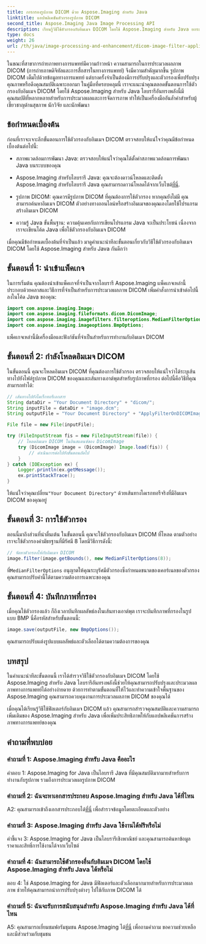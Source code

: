 ```yaml
---
title: การกรองรูปภาพ DICOM ด้วย Aspose.Imaging สำหรับ Java
linktitle: แอปพลิเคชันตัวกรองรูปภาพ DICOM
second_title: Aspose.Imaging Java Image Processing API
description: เรียนรู้วิธีใช้ตัวกรองกับอิมเมจ DICOM โดยใช้ Aspose.Imaging สำหรับ Java ยกระดับการถ่ายภาพทางการแพทย์ได้อย่างง่ายดาย
type: docs
weight: 26
url: /th/java/image-processing-and-enhancement/dicom-image-filter-application/
---
```

ในขณะที่สาขาการถ่ายภาพทางการแพทย์มีความก้าวหน้า ความสามารถในการประมวลผลภาพ DICOM (การถ่ายภาพดิจิทัลและการสื่อสารในทางการแพทย์) จึงมีความสำคัญมากขึ้น รูปภาพ DICOM เต็มไปด้วยข้อมูลทางการแพทย์ แต่บางครั้งจำเป็นต้องมีการปรับปรุงและตัวกรองเพื่อปรับปรุงคุณภาพหรือดึงคุณสมบัติเฉพาะออกมา ในคู่มือที่ครอบคลุมนี้ เราจะแนะนำคุณตลอดขั้นตอนการใช้ตัวกรองกับอิมเมจ DICOM โดยใช้ Aspose.Imaging สำหรับ Java ไลบรารีอันทรงพลังนี้มีคุณสมบัติที่หลากหลายสำหรับการประมวลผลและการจัดการภาพ ทำให้เป็นเครื่องมืออันล้ำค่าสำหรับผู้เชี่ยวชาญด้านสุขภาพ นักวิจัย และนักพัฒนา

## ข้อกำหนดเบื้องต้น

ก่อนที่เราจะเจาะลึกขั้นตอนการใช้ตัวกรองกับอิมเมจ DICOM ตรวจสอบให้แน่ใจว่าคุณมีข้อกำหนดเบื้องต้นต่อไปนี้:

- สภาพแวดล้อมการพัฒนา Java: ตรวจสอบให้แน่ใจว่าคุณได้ตั้งค่าสภาพแวดล้อมการพัฒนา Java บนระบบของคุณ

-  Aspose.Imaging สำหรับไลบรารี Java: คุณจะต้องดาวน์โหลดและติดตั้ง Aspose.Imaging สำหรับไลบรารี Java คุณสามารถดาวน์โหลดได้จากเว็บไซต์[ที่นี่](https://releases.aspose.com/imaging/java/).

- รูปภาพ DICOM: คุณควรมีรูปภาพ DICOM ที่คุณต้องการใช้ตัวกรอง หากคุณยังไม่มี คุณสามารถค้นหาอิมเมจ DICOM ตัวอย่างทางออนไลน์หรือสร้างอิมเมจของคุณเองโดยใช้โปรแกรมสร้างอิมเมจ DICOM

- ความรู้ Java ขั้นพื้นฐาน: ความคุ้นเคยกับการเขียนโปรแกรม Java จะเป็นประโยชน์ เนื่องจากเราจะเขียนโค้ด Java เพื่อใช้ตัวกรองกับอิมเมจ DICOM

เมื่อคุณมีข้อกำหนดเบื้องต้นที่จำเป็นแล้ว มาดูคำแนะนำทีละขั้นตอนเกี่ยวกับวิธีใช้ตัวกรองกับอิมเมจ DICOM โดยใช้ Aspose.Imaging สำหรับ Java กันดีกว่า

## ขั้นตอนที่ 1: นำเข้าแพ็คเกจ

ในการเริ่มต้น คุณต้องนำเข้าแพ็คเกจที่จำเป็นจากไลบรารี Aspose.Imaging แพ็คเกจเหล่านี้ประกอบด้วยคลาสและวิธีการที่จำเป็นสำหรับการประมวลผลภาพ DICOM เพิ่มคำสั่งการนำเข้าต่อไปนี้ลงในโค้ด Java ของคุณ:

```java
import com.aspose.imaging.Image;
import com.aspose.imaging.fileformats.dicom.DicomImage;
import com.aspose.imaging.imagefilters.filteroptions.MedianFilterOptions;
import com.aspose.imaging.imageoptions.BmpOptions;
```

แพ็คเกจเหล่านี้มีเครื่องมือและฟังก์ชันที่จำเป็นสำหรับการทำงานกับอิมเมจ DICOM

## ขั้นตอนที่ 2: กำลังโหลดอิมเมจ DICOM

ในขั้นตอนนี้ คุณจะโหลดอิมเมจ DICOM ที่คุณต้องการใช้ตัวกรอง ตรวจสอบให้แน่ใจว่าได้ระบุเส้นทางไปยังไฟล์รูปภาพ DICOM ของคุณและเส้นทางเอาต์พุตสำหรับรูปภาพที่กรอง ต่อไปนี้คือวิธีที่คุณสามารถทำได้:

```java
// เส้นทางไปยังไดเร็กทอรีเอกสาร
String dataDir = "Your Document Directory" + "dicom/";
String inputFile = dataDir + "image.dcm";
String outputFile = "Your Document Directory" + "ApplyFilterOnDICOMImage_out.bmp";

File file = new File(inputFile);

try (FileInputStream fis = new FileInputStream(file)) {
    // โหลดอิมเมจ DICOM ในอินสแตนซ์ของ DicomImage
    try (DicomImage image = (DicomImage) Image.load(fis)) {
        // ดำเนินการต่อไปยังขั้นตอนถัดไป
    }
} catch (IOException ex) {
    Logger.println(ex.getMessage());
    ex.printStackTrace();
}
```

 ให้แน่ใจว่าคุณเปลี่ยน`"Your Document Directory"` ด้วยเส้นทางไดเรกทอรีจริงที่มีอิมเมจ DICOM ของคุณอยู่

## ขั้นตอนที่ 3: การใช้ตัวกรอง

ตอนนี้มาถึงส่วนที่น่าตื่นเต้น ในขั้นตอนนี้ คุณจะใช้ตัวกรองกับอิมเมจ DICOM ที่โหลด ตามตัวอย่าง เราจะใช้ตัวกรองค่ามัธยฐานที่มีรัศมี 8 โดยมีวิธีการดังนี้:

```java
// จัดหาตัวกรองให้กับอิมเมจ DICOM
image.filter(image.getBounds(), new MedianFilterOptions(8));
```

 ที่`MedianFilterOptions` อนุญาตให้คุณระบุรัศมีตัวกรองซึ่งกำหนดขนาดของเคอร์เนลของตัวกรอง คุณสามารถปรับค่านี้ได้ตามความต้องการเฉพาะของคุณ

## ขั้นตอนที่ 4: บันทึกภาพที่กรอง

เมื่อคุณใช้ตัวกรองแล้ว ก็ถึงเวลาบันทึกผลลัพธ์ลงในเส้นทางเอาต์พุต เราจะบันทึกภาพที่กรองในรูปแบบ BMP นี่คือรหัสสำหรับขั้นตอนนี้:

```java
image.save(outputFile, new BmpOptions());
```

คุณสามารถปรับแต่งรูปแบบผลลัพธ์และตัวเลือกได้ตามความต้องการของคุณ

## บทสรุป

ในคำแนะนำทีละขั้นตอนนี้ เราได้สำรวจวิธีใช้ตัวกรองกับอิมเมจ DICOM โดยใช้ Aspose.Imaging สำหรับ Java ไลบรารีอันทรงพลังนี้ช่วยให้คุณสามารถปรับปรุงและประมวลผลภาพทางการแพทย์ได้อย่างง่ายดาย ด้วยการทำตามขั้นตอนที่ให้ไว้และทำความเข้าใจพื้นฐานของ Aspose.Imaging คุณสามารถควบคุมงานการประมวลผลภาพ DICOM ของคุณได้

เมื่อคุณได้เรียนรู้วิธีใช้ฟิลเตอร์กับอิมเมจ DICOM แล้ว คุณสามารถสำรวจคุณสมบัติและความสามารถเพิ่มเติมของ Aspose.Imaging สำหรับ Java เพื่อเพิ่มประสิทธิภาพให้กับแอปพลิเคชันการสร้างภาพทางการแพทย์ของคุณ

## คำถามที่พบบ่อย

### คำถามที่ 1: Aspose.Imaging สำหรับ Java คืออะไร

คำตอบ 1: Aspose.Imaging for Java เป็นไลบรารี Java ที่มีคุณสมบัติมากมายสำหรับการทำงานกับรูปภาพ รวมถึงการประมวลผลรูปภาพ DICOM

### คำถามที่ 2: ฉันจะหาเอกสารประกอบ Aspose.Imaging สำหรับ Java ได้ที่ไหน

 A2: คุณสามารถเข้าถึงเอกสารประกอบได้[ที่นี่](https://reference.aspose.com/imaging/java/) เพื่อสำรวจข้อมูลโดยละเอียดและตัวอย่าง

### คำถามที่ 3: Aspose.Imaging สำหรับ Java ใช้งานได้ฟรีหรือไม่

คำชี้แจง 3: Aspose.Imaging for Java เป็นไลบรารีเชิงพาณิชย์ และคุณสามารถค้นหาข้อมูลราคาและสิทธิ์การใช้งานได้จากเว็บไซต์

### คำถามที่ 4: ฉันสามารถใช้ตัวกรองอื่นกับอิมเมจ DICOM โดยใช้ Aspose.Imaging สำหรับ Java ได้หรือไม่

ตอบ 4: ใช่ Aspose.Imaging for Java มีฟิลเตอร์และตัวเลือกมากมายสำหรับการประมวลผลภาพ ช่วยให้คุณสามารถนำการปรับปรุงต่างๆ ไปใช้กับภาพ DICOM ได้

### คำถามที่ 5: ฉันจะรับการสนับสนุนสำหรับ Aspose.Imaging สำหรับ Java ได้ที่ไหน

 A5: คุณสามารถเยี่ยมชมฟอรัมชุมชน Aspose.Imaging ได้[ที่นี่](https://forum.aspose.com/) เพื่อถามคำถาม ขอความช่วยเหลือ และมีส่วนร่วมกับชุมชน